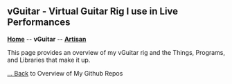 ## vGuitar - Virtual Guitar Rig I use in Live Performances


[**Home**](readme.md) --
**vGuitar** --
[**Artisan**](Artisan.md)

This page provides an overview of my vGuitar rig and the Things,
Programs, and Libraries that make it up.


[... Back](readme.md) to Overview of My Github Repos
